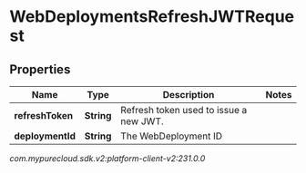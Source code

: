 # WebDeploymentsRefreshJWTRequest


## Properties

| Name | Type | Description | Notes |
| ------------ | ------------- | ------------- | ------------- |
| **refreshToken** | **String** | Refresh token used to issue a new JWT. |  |
| **deploymentId** | **String** | The WebDeployment ID |  |




_com.mypurecloud.sdk.v2:platform-client-v2:231.0.0_
